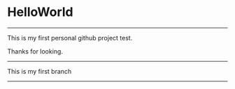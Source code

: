 # HelloWorld
---
This is my first personal github project test.

Thanks for looking.

---
This is my first branch

---

